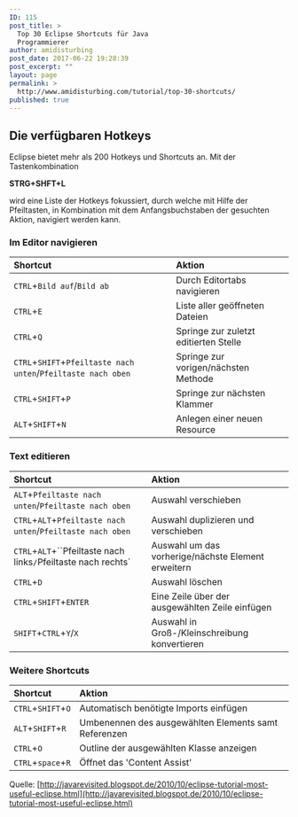 ```yaml
---
ID: 115
post_title: >
  Top 30 Eclipse Shortcuts für Java
  Programmierer
author: amidisturbing
post_date: 2017-06-22 19:28:39
post_excerpt: ""
layout: page
permalink: >
  http://www.amidisturbing.com/tutorial/top-30-shortcuts/
published: true
---
```

## Die verfügbaren Hotkeys
Eclipse bietet mehr als 200 Hotkeys und Shortcuts an.
Mit der Tastenkombination

**STRG+SHFT+L**

wird eine Liste der Hotkeys fokussiert, durch welche mit Hilfe der Pfeiltasten, in Kombination mit dem Anfangsbuchstaben der gesuchten Aktion, navigiert werden kann.

### Im Editor navigieren

|Shortcut       | Aktion        |
|:------------- |:-------------|
| `CTRL`+`Bild auf`/`Bild ab`  | Durch Editortabs navigieren |
| `CTRL`+`E`| Liste aller geöffneten Dateien |
| `CTRL`+`Q` | Springe zur zuletzt editierten Stelle |
| `CTRL`+`SHIFT`+`Pfeiltaste nach unten`/`Pfeiltaste nach oben` | Springe zur vorigen/nächsten Methode |
| `CTRL`+`SHIFT`+`P`| Springe zur nächsten Klammer |
| `ALT`+`SHIFT`+`N` | Anlegen einer neuen Resource |

### Text editieren

|Shortcut       | Aktion        |
|:------------- |:-------------|
| `ALT`+`Pfeiltaste nach unten`/`Pfeiltaste nach oben` | Auswahl verschieben |
| `CTRL`+`ALT`+`Pfeiltaste nach unten`/`Pfeiltaste nach oben` | Auswahl duplizieren und verschieben |
| `CTRL`+`ALT`+``Pfeiltaste nach links`/`Pfeiltaste nach rechts` | Auswahl um das vorherige/nächste Element erweitern |
|`CTRL`+`D`| Auswahl löschen |
| `CTRL`+`SHIFT`+`ENTER` | Eine Zeile über der ausgewählten Zeile einfügen |
|`SHIFT`+`CTRL`+`Y`/`X`| Auswahl in Groß-/Kleinschreibung konvertieren |


### Weitere Shortcuts

|Shortcut       | Aktion        |
|:------------- |:-------------|
| `CTRL`+`SHIFT`+`O` | Automatisch benötigte Imports einfügen |
| `ALT`+`SHIFT`+`R`| Umbenennen des ausgewählten Elements samt Referenzen|
| `CTRL`+`O` | Outline der ausgewählten Klasse anzeigen |
| `CTRL`+`space`+`R`| Öffnet das 'Content Assist'|

Quelle: [http://javarevisited.blogspot.de/2010/10/eclipse-tutorial-most-useful-eclipse.html](http://javarevisited.blogspot.de/2010/10/eclipse-tutorial-most-useful-eclipse.html)